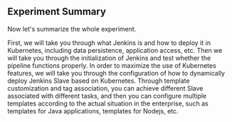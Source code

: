 ## Experiment Summary

Now let's summarize the whole experiment.

First, we will take you through what Jenkins is and how to deploy it in Kubernetes, including data persistence, application access, etc. Then we will take you through the initialization of Jenkins and test whether the pipeline functions properly. In order to maximize the use of Kubernetes features, we will take you through the configuration of how to dynamically deploy Jenkins Slave based on Kubernetes. Through template customization and tag association, you can achieve different Slave associated with different tasks, and then you can configure multiple templates according to the actual situation in the enterprise, such as templates for Java applications, templates for Nodejs, etc.
